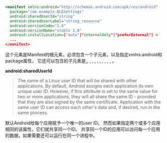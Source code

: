
# <manifest>

```xml
<manifest xmlns:android="http://schemas.android.com/apk/res/android"
  package="com.example.BLESettings"
  android:sharedUserId="string"
  android:sharedUserLabel="string_resource" 
  android:versionCode="1.0"
  android:versionName="stable 1.0"
  android:installLocation=["auto"|"internalOnly"|"preferExternal"] >
  ...
</manifest>
```

这个元素是Manifest的根元素，必须包含一个<application>子元素，以及指定xmlns:android和package属性，
它还可以包含的子元素是<compatible-screens>,<instrumentation>, <permission>, <permission-group>, 
<permission-tree>, <supports-gl-texture>, <supports-screens>, <uses-configuration>, <uses-feature>, 
<uses-permission>, <uses-permission-sdk-23>, <uses-sdk>。

**android:sharedUserId**

> The name of a Linux user ID that will be shared with other applications. 
By default, Android assigns each application its own unique user ID. 
However, if this attribute is set to the same value for two or more applications, 
they will all share the same ID - provided that they are also signed by the same certificate. 
Application with the same user ID can access each other's data and, if desired, run in the same process.

默认Android给每个应用赋予一个唯一的user ID。
然而如果指定两个或多个应用相同的该属性，它们就共享同一个ID。
共享同一个ID的应用可以访问每一个应用的数据，如果需要还可以运行在同一个进程中。

